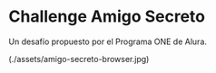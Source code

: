 <h1>Challenge Amigo Secreto</h1>

Un desafío propuesto por el Programa ONE de Alura.

(./assets/amigo-secreto-browser.jpg)